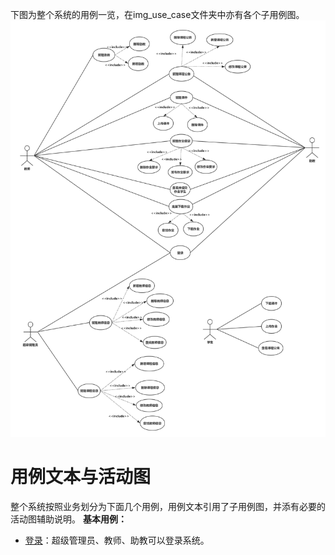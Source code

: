 下图为整个系统的用例一览，在img_use_case文件夹中亦有各个子用例图。 
![](img_use_case/totalusecase1.png)

# 用例文本与活动图
整个系统按照业务划分为下面几个用例，用例文本引用了子用例图，并添有必要的活动图辅助说明。
**基本用例：**
 -  [登录](register_login.md)：超级管理员、教师、助教可以登录系统。

